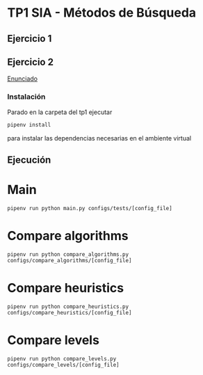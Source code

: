 # TP1 SIA - Métodos de Búsqueda

## Ejercicio 1

## Ejercicio 2

[Enunciado](docs/SIA_TP1.pdf)

### Instalación

Parado en la carpeta del tp1 ejecutar

```sh
pipenv install
```

para instalar las dependencias necesarias en el ambiente virtual

## Ejecución

# Main
```
pipenv run python main.py configs/tests/[config_file]
```

# Compare algorithms
```
pipenv run python compare_algorithms.py configs/compare_algorithms/[config_file]
```

# Compare heuristics
```
pipenv run python compare_heuristics.py configs/compare_heuristics/[config_file]
```

# Compare levels
```
pipenv run python compare_levels.py configs/compare_levels/[config_file]
```